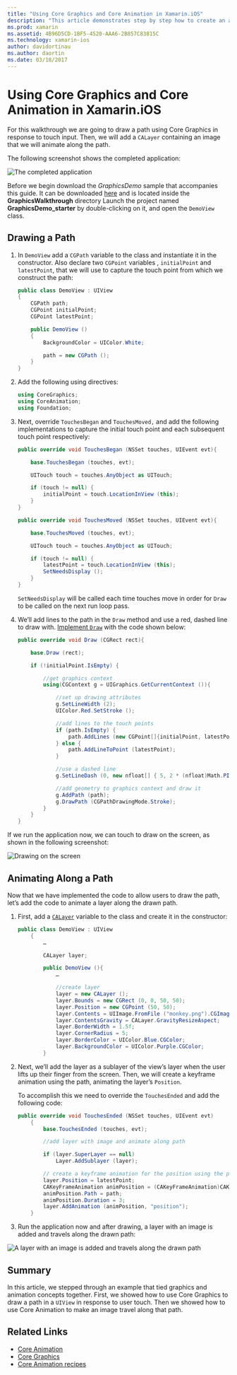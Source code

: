 ```yaml
---
title: "Using Core Graphics and Core Animation in Xamarin.iOS"
description: "This article demonstrates step by step how to create an application that uses Core Graphics and Core Animation. It shows how to draw on the screen in response to user touch as well as how to animate an image to travel along a path."
ms.prod: xamarin
ms.assetid: 4B96D5CD-1BF5-4520-AAA6-2B857C83815C
ms.technology: xamarin-ios
author: davidortinau
ms.author: daortin
ms.date: 03/18/2017
---
```


# Using Core Graphics and Core Animation in Xamarin.iOS

For this walkthrough we are going to draw a path using Core Graphics in response to touch input. Then, we will add a `CALayer` containing an image that we will animate along the path.

The following screenshot shows the completed application:

![](graphics-animation-walkthrough-images/00-final-app.png "The completed application")

Before we begin download the *GraphicsDemo* sample that accompanies this guide. It can be downloaded [here](https://docs.microsoft.com/samples/xamarin/ios-samples/graphicsandanimation) and is located inside the **GraphicsWalkthrough** directory Launch the project named **GraphicsDemo_starter** by double-clicking on it, and open the `DemoView` class.

## Drawing a Path

1. In `DemoView` add a `CGPath` variable to the class and instantiate it in the constructor. Also declare two `CGPoint` variables , `initialPoint` and `latestPoint`, that we will use to capture the touch point from which we construct the path:

    ```csharp
    public class DemoView : UIView
    {
        CGPath path;
        CGPoint initialPoint;
        CGPoint latestPoint;

        public DemoView ()
        {
            BackgroundColor = UIColor.White;

            path = new CGPath ();
        }
    }
    ```

2. Add the following using directives:

    ```csharp
    using CoreGraphics;
    using CoreAnimation;
    using Foundation;
    ```

3. Next, override `TouchesBegan` and `TouchesMoved,` and add the following implementations to capture the initial touch point and each subsequent touch point respectively:

    ```csharp
    public override void TouchesBegan (NSSet touches, UIEvent evt){

        base.TouchesBegan (touches, evt);

        UITouch touch = touches.AnyObject as UITouch;

        if (touch != null) {
            initialPoint = touch.LocationInView (this);
        }
    }

    public override void TouchesMoved (NSSet touches, UIEvent evt){

        base.TouchesMoved (touches, evt);

        UITouch touch = touches.AnyObject as UITouch;

        if (touch != null) {
            latestPoint = touch.LocationInView (this);
            SetNeedsDisplay ();
        }
    }
    ```

    `SetNeedsDisplay` will be called each time touches move in order for `Draw` to be called on the next run loop pass.

4. We’ll add lines to the path in the `Draw` method and use a red, dashed line to draw with. [Implement `Draw`](~/ios/platform/graphics-animation-ios/core-graphics.md) with the code shown below:

    ```csharp
    public override void Draw (CGRect rect){

        base.Draw (rect);

        if (!initialPoint.IsEmpty) {

            //get graphics context
            using(CGContext g = UIGraphics.GetCurrentContext ()){

                //set up drawing attributes
                g.SetLineWidth (2);
                UIColor.Red.SetStroke ();

                //add lines to the touch points
                if (path.IsEmpty) {
                    path.AddLines (new CGPoint[]{initialPoint, latestPoint});
                } else {
                    path.AddLineToPoint (latestPoint);
                }

                //use a dashed line
                g.SetLineDash (0, new nfloat[] { 5, 2 * (nfloat)Math.PI });

                //add geometry to graphics context and draw it
                g.AddPath (path);
                g.DrawPath (CGPathDrawingMode.Stroke);
            }
        }
    }
    ```

If we run the application now, we can touch to draw on the screen, as shown in the following screenshot:

![](graphics-animation-walkthrough-images/01-path.png "Drawing on the screen")

## Animating Along a Path

Now that we have implemented the code to allow users to draw the path, let’s add the code to animate a layer along the drawn path.

1. First, add a [`CALayer`](~/ios/platform/graphics-animation-ios/core-animation.md) variable to the class and create it in the constructor:

    ```csharp
    public class DemoView : UIView
        {
            …

            CALayer layer;

            public DemoView (){
                …

                //create layer
                layer = new CALayer ();
                layer.Bounds = new CGRect (0, 0, 50, 50);
                layer.Position = new CGPoint (50, 50);
                layer.Contents = UIImage.FromFile ("monkey.png").CGImage;
                layer.ContentsGravity = CALayer.GravityResizeAspect;
                layer.BorderWidth = 1.5f;
                layer.CornerRadius = 5;
                layer.BorderColor = UIColor.Blue.CGColor;
                layer.BackgroundColor = UIColor.Purple.CGColor;
            }
    ```

2. Next, we’ll add the layer as a sublayer of the view’s layer when the user lifts up their finger from the screen. Then, we will create a keyframe animation using the path, animating the layer’s `Position`.

    To accomplish this we need to override the `TouchesEnded` and add the following code:

    ```csharp
    public override void TouchesEnded (NSSet touches, UIEvent evt)
        {
            base.TouchesEnded (touches, evt);

            //add layer with image and animate along path

            if (layer.SuperLayer == null)
                Layer.AddSublayer (layer);

            // create a keyframe animation for the position using the path
            layer.Position = latestPoint;
            CAKeyFrameAnimation animPosition = (CAKeyFrameAnimation)CAKeyFrameAnimation.FromKeyPath ("position");
            animPosition.Path = path;
            animPosition.Duration = 3;
            layer.AddAnimation (animPosition, "position");
        }
    ```

3. Run the application now and after drawing, a layer with an image is added and travels along the drawn path:

![](graphics-animation-walkthrough-images/00-final-app.png "A layer with an image is added and travels along the drawn path")

## Summary

In this article, we stepped through an example that tied graphics and animation concepts together. First, we showed how to use Core Graphics to draw a path in a `UIView` in response to user touch. Then we showed how to use Core Animation to make an image travel along that path.

## Related Links

- [Core Animation](~/ios/platform/graphics-animation-ios/core-animation.md)
- [Core Graphics](~/ios/platform/graphics-animation-ios/core-graphics.md)
- [Core Animation recipes](https://github.com/xamarin/recipes/tree/master/Recipes/ios/animation/coreanimation)
